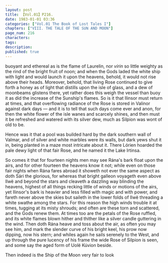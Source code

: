 ```yaml
---
layout: post
title: 【Vol.01】P216.
date: 1983-01-01 03:36
categories: ["Vol.01 The Book of Lost Tales I"]
chapters: ["VIII. THE TALE OF THE SUN AND MOON"]
page_num: 216
characters: 
tags: 
description: 
published: true
---
```


<p style="text-indent: 0;">
buoyant and ethereal as is the flame of Laurelin, nor <I>vírin </I>so little weighty as the rind of the bright fruit of noon; and when the Gods laded the white ship with light and would launch it upon the heavens, behold, it would not rise above their heads. Moreover, behold, that living Rose continued to give forth a honey as of light that distills upon the isle of glass, and a dew of moonbeams glistens there, yet rather does this weigh the vessel than buoy it as did the increase of the Sunship's flames. So is it that Ilinsor must return at times, and that overflowing radiance of the Rose is stored in Valinor against dark days — and it is to tell that such days come ever and anon, for then the white flower of the isle wanes and scarcely shines, and then must it be refreshed and watered with its silver dew, much as Silpion was wont of old to be.
</p>

Hence was it that a pool was builded hard by the dark southern wall of Valmar, and of silver and white marbles were its walls, but dark yews shut it in, being planted in a maze most intricate about it. There Lórien hoarded the pale dewy light of that fair Rose, and he named it the Lake Irtinsa.

So comes it that for fourteen nights men may see Rána's bark float upon the airs, and for other fourteen the heavens know it not; while even on those fair nights when Rána fares abroad it showeth not ever the same aspect as doth Sári the glorious, for whereas that bright galleon voyageth even above Ilwë and beyond the stars and cleaveth a dazzling way blinding the heavens, highest of all things recking little of winds or motions of the airs, yet Ilinsor's bark is heavier and less filled with magic and with power, and fareth never above the skies but saileth in the lower folds of Ilwë threading a white swathe among the stars. For this reason the high winds trouble it at times, tugging at its misty shrouds; and often are these torn and scattered, and the Gods renew them. At times too are the petals of the Rose ruffled, and its white flames blown hither and thither like a silver candle guttering in the wind. Then doth Rána heave and toss about the air, as often you may see him, and mark the slender curve of his bright keel, his prow now dipping, now his stern; and whiles again he sails serenely to the West, and up through the pure lucency of his frame the wide Rose of Silpion is seen, and some say the aged form of Uolë Kúvion beside.

Then indeed is the Ship of the Moon very fair to look

